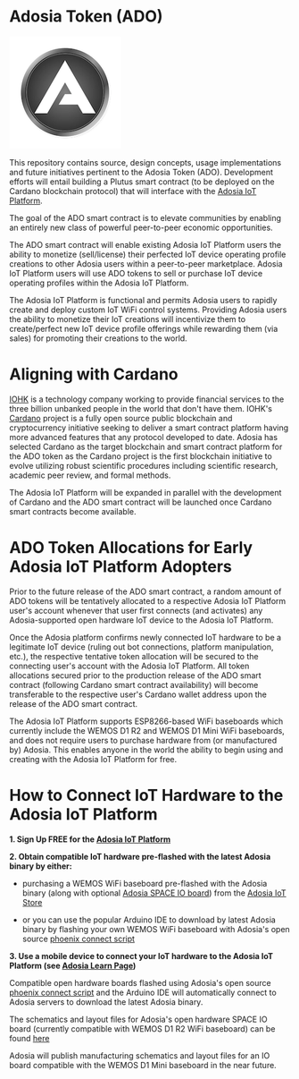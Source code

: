 # Adosia Token (ADO)

<img src='./images/adosia-icon-200.png' />

This repository contains source, design concepts, usage implementations and future initiatives pertinent to the Adosia Token (ADO). Development efforts will entail building a Plutus smart contract (to be deployed on the Cardano blockchain protocol) that will interface with the [Adosia IoT Platform](https://adosia.com).


The goal of the ADO smart contract is to elevate communities by enabling an entirely new class of powerful peer-to-peer economic opportunities.


The ADO smart contract will enable existing Adosia IoT Platform users the ability to monetize (sell/license)
their perfected IoT device operating profile creations to other Adosia users within a peer-to-peer marketplace.
Adosia IoT Platform users will use ADO tokens to sell or purchase IoT device operating profiles within the Adosia IoT Platform.


The Adosia IoT Platform is functional and permits Adosia users to rapidly create and deploy custom IoT WiFi control systems.
Providing Adosia users the ability to monetize their IoT creations will incentivize them to create/perfect new IoT device profile offerings
while rewarding them (via sales) for promoting their creations to the world.


# Aligning with Cardano

[IOHK](https://iohk.io/about/) is a technology company working to provide financial services to the three billion unbanked people in the world that don't have them.
IOHK's [Cardano](https://www.cardano.org) project is a fully open source public blockchain and cryptocurrency initiative seeking to deliver a smart contract platform
having more advanced features that any protocol developed to date.  Adosia has selected Cardano as the target blockchain and smart contract platform for the ADO token as the Cardano project is the first
blockchain initiative to evolve utilizing robust scientific procedures including scientific research, academic peer review, and formal methods.

The Adosia IoT Platform will be expanded in parallel with the development of Cardano and the ADO smart contract will be launched once Cardano smart contracts become available.


# ADO Token Allocations for Early Adosia IoT Platform Adopters

Prior to the future release of the ADO smart contract, a random amount of ADO tokens will be tentatively allocated to a respective
Adosia IoT Platform user's account whenever that user first connects (and activates) any Adosia-supported open hardware IoT device to the Adosia IoT Platform.


Once the Adosia platform confirms newly connected IoT hardware to be a legitimate IoT device (ruling out bot connections, platform manipulation, etc.),
the respective tentative token allocation will be secured to the connecting user's account with the Adosia IoT Platform. All token allocations secured prior to the production release
of the ADO smart contract (following Cardano smart contract availability) will become transferable to the respective user's Cardano wallet address upon the release of the ADO smart contract.


The Adosia IoT Platform supports ESP8266-based WiFi baseboards which currently include the WEMOS D1 R2 and WEMOS D1 Mini WiFi baseboards,
and does not require users to purchase hardware from (or manufactured by) Adosia.  This enables anyone in the world the ability to begin using and creating with the Adosia IoT Platform for free.


# How to Connect IoT Hardware to the Adosia IoT Platform

**1. Sign Up FREE for the [Adosia IoT Platform](https://adosia.com)**


**2. Obtain compatible IoT hardware pre-flashed with the latest Adosia binary by either:**

  - purchasing a WEMOS WiFi baseboard pre-flashed with the Adosia binary (along with optional [Adosia SPACE IO board](https://adosia.io/product/adosia-iot-space-io-board-shield/)) from the [Adosia IoT Store](https://adosia.io)
 
  - or you can use the popular Arduino IDE to download by latest Adosia binary by flashing your own WEMOS WiFi baseboard with Adosia's open source [phoenix connect script](https://github.com/adosia/adosia-iot/tree/master/SPACE_v2.2/adosia_phoenix)


**3. Use a mobile device to connect your IoT hardware to the Adosia IoT Platform (see [Adosia Learn Page](https://adosia.com/faq.php))**
  

Compatible open hardware boards flashed using Adosia's open source [phoenix connect script](https://github.com/adosia/adosia-iot/tree/master/SPACE_v2.2/adosia_phoenix) and the Arduino IDE will automatically connect to Adosia servers to download the latest Adosia binary.

The schematics and layout files for Adosia's open hardware SPACE IO board (currently compatible with WEMOS D1 R2 WiFi baseboard) can be found [here](https://github.com/adosia/adosia-iot/tree/master/SPACE_v2.2/hardware/IO_BOARD_WEMOS_D1R2)

Adosia will publish manufacturing schematics and layout files for an IO board compatible with the WEMOS D1 Mini baseboard in the near future.